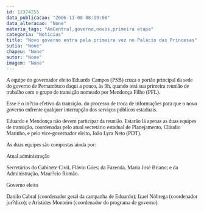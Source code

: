 ```yaml
---
id: 12374255
data_publicacao: "2006-11-08 08:19:00"
data_alteracao: "None"
materia_tags: "AmCentral,governo,novos,primeira etapa"
categoria: "Notícias"
title: "Novo governo entra pela primeira vez no Palácio das Princesas"
sutia: "None"
chapeu: "None"
autor: "None"
imagem: "None"
---
```

<p><P><FONT face=Verdana>A equipe do governador eleito Eduardo Campos (PSB) cruza o portão principal da sede do governo de Pernambuco daqui a pouco, às 9h, quando terá sua primeira reunião de trabalho com o grupo de transição nomeado por Mendonça Filho (PFL).</FONT></P></p>
<p><P><FONT face=Verdana>Esse é o in?cio efetivo da transição, do processo de troca de informações para que o novo governo enfrente qualquer interrupção dos serviços públicos estaduais.</FONT></P></p>
<p><P><FONT face=Verdana>Eduardo e Mendonça não devem participar da reunião. Estarão lá apenas as duas equipes de transição, coordenadas pelo atual secretário estadual de Planejamento, Cláudio Marinho, e pelo vice-governador eleito, João Lyra Neto (PDT).</FONT></P></p>
<p><P><FONT face=Verdana>As duas equipes são compostas ainda por:</FONT></P></p>
<p><P><FONT face=Verdana>Atual administração</FONT></P></p>
<p><P><FONT face=Verdana>Secretários do Gabinete Civil, Flávio Góes; da Fazenda, Maria José Briano; e da Administração, Maur?cio Romão.</FONT></P></p>
<p><P><FONT face=Verdana>Governo eleito</FONT></P></p>
<p><P><FONT face=Verdana>Danilo Cabral (coordenador geral da campanha de Eduardo); Izael Nóbrega (coordenador jur?dico); e Aristides Monteiro (coordenador do programa de governo).</FONT></P> </p>
